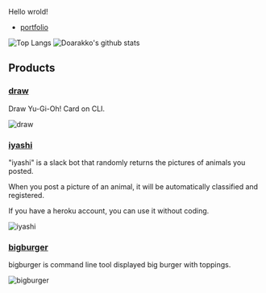 Hello wrold!

- [portfolio](https://doarakko.github.io/)

![Top Langs](https://github-readme-stats.vercel.app/api/top-langs/?username=Doarakko&hide=html)
![Doarakko's github stats](https://github-readme-stats.vercel.app/api?username=Doarakko&show_icons=true&count_private=true&line_height=40)

## Products

### [draw](https://github.com/Doarakko/draw)

Draw Yu-Gi-Oh! Card on CLI.

![draw](https://github.com/Doarakko/draw/raw/master/sample.gif)

### [iyashi](https://github.com/Doarakko/iyashi)

"iyashi" is a slack bot that randomly returns the pictures of animals you posted.

When you post a picture of an animal, it will be automatically classified and registered.

If you have a heroku account, you can use it without coding.

![iyashi](https://github.com/Doarakko/iyashi/raw/master/example.gif)

### [bigburger](https://github.com/Doarakko/bigburger)
 
bigburger is command line tool displayed big burger with toppings.

![bigburger](https://github.com/Doarakko/bigburger/raw/master/sample.gif)
